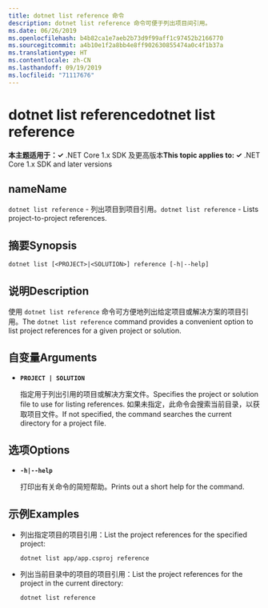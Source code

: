 ```yaml
---
title: dotnet list reference 命令
description: dotnet list reference 命令可便于列出项目间引用。
ms.date: 06/26/2019
ms.openlocfilehash: b4b82ca1e7aeb2b73d9f99aff1c97452b2166770
ms.sourcegitcommit: a4b10e1f2a8bb4e8ff902630855474a0c4f1b37a
ms.translationtype: HT
ms.contentlocale: zh-CN
ms.lasthandoff: 09/19/2019
ms.locfileid: "71117676"
---
```

# <a name="dotnet-list-reference"></a><span data-ttu-id="2de85-103">dotnet list reference</span><span class="sxs-lookup"><span data-stu-id="2de85-103">dotnet list reference</span></span>

<span data-ttu-id="2de85-104">**本主题适用于：✓** .NET Core 1.x SDK 及更高版本</span><span class="sxs-lookup"><span data-stu-id="2de85-104">**This topic applies to: ✓** .NET Core 1.x SDK and later versions</span></span>

<!-- todo: uncomment when all CLI commands are reviewed
[!INCLUDE [topic-appliesto-net-core-all](../../../includes/topic-appliesto-net-core-all.md)]
-->

## <a name="name"></a><span data-ttu-id="2de85-105">name</span><span class="sxs-lookup"><span data-stu-id="2de85-105">Name</span></span>

<span data-ttu-id="2de85-106">`dotnet list reference` - 列出项目到项目引用。</span><span class="sxs-lookup"><span data-stu-id="2de85-106">`dotnet list reference` - Lists project-to-project references.</span></span>

## <a name="synopsis"></a><span data-ttu-id="2de85-107">摘要</span><span class="sxs-lookup"><span data-stu-id="2de85-107">Synopsis</span></span>

`dotnet list [<PROJECT>|<SOLUTION>] reference [-h|--help]`

## <a name="description"></a><span data-ttu-id="2de85-108">说明</span><span class="sxs-lookup"><span data-stu-id="2de85-108">Description</span></span>

<span data-ttu-id="2de85-109">使用 `dotnet list reference` 命令可方便地列出给定项目或解决方案的项目引用。</span><span class="sxs-lookup"><span data-stu-id="2de85-109">The `dotnet list reference` command provides a convenient option to list project references for a given project or solution.</span></span>

## <a name="arguments"></a><span data-ttu-id="2de85-110">自变量</span><span class="sxs-lookup"><span data-stu-id="2de85-110">Arguments</span></span>

* **`PROJECT | SOLUTION`**

  <span data-ttu-id="2de85-111">指定用于列出引用的项目或解决方案文件。</span><span class="sxs-lookup"><span data-stu-id="2de85-111">Specifies the project or solution file to use for listing references.</span></span> <span data-ttu-id="2de85-112">如果未指定，此命令会搜索当前目录，以获取项目文件。</span><span class="sxs-lookup"><span data-stu-id="2de85-112">If not specified, the command searches the current directory for a project file.</span></span>

## <a name="options"></a><span data-ttu-id="2de85-113">选项</span><span class="sxs-lookup"><span data-stu-id="2de85-113">Options</span></span>

* **`-h|--help`**

  <span data-ttu-id="2de85-114">打印出有关命令的简短帮助。</span><span class="sxs-lookup"><span data-stu-id="2de85-114">Prints out a short help for the command.</span></span>

## <a name="examples"></a><span data-ttu-id="2de85-115">示例</span><span class="sxs-lookup"><span data-stu-id="2de85-115">Examples</span></span>

* <span data-ttu-id="2de85-116">列出指定项目的项目引用：</span><span class="sxs-lookup"><span data-stu-id="2de85-116">List the project references for the specified project:</span></span>

  ```dotnetcli
  dotnet list app/app.csproj reference
  ```

* <span data-ttu-id="2de85-117">列出当前目录中的项目的项目引用：</span><span class="sxs-lookup"><span data-stu-id="2de85-117">List the project references for the project in the current directory:</span></span>

  ```dotnetcli
  dotnet list reference
  ```
